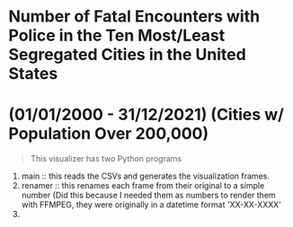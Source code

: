 # Number of Fatal Encounters with Police in the Ten Most/Least Segregated Cities in the United States 
# (01/01/2000 - 31/12/2021) (Cities w/ Population Over 200,000)

> This visualizer has two Python programs

1. main :: this reads the CSVs and generates the visualization frames.
2. renamer :: this renames each frame from their original to a simple number (Did this because I needed them as numbers to render them with FFMPEG, they were originally in a datetime format 'XX-XX-XXXX'
3. 
